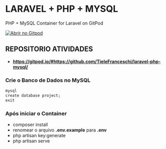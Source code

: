 # LARAVEL + PHP + MYSQL
PHP + MySQL Container for Laravel on GitPod


[![Abrir no Gitpod](https://gitpod.io/button/open-in-gitpod.svg)](https://gitpod.io/#https://github.com/TieleFranceschi/laravel-php-mysql/)


## REPOSITORIO ATIVIDADES

-  <b>https://gitpod.io/#https://github.com/TieleFranceschi/laravel-php-mysql/</b>

### Crie o Banco de Dados no MySQL
```md
mysql
create database project;
exit
```

### Após iniciar o Container
- composer install
- renomear o arquivo <b>.env.example</b> para <b>.env</b>
- php artisan key:generate
- php artisan serve

